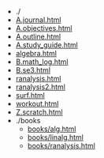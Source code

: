 * ./
* [A.journal.html](https://hychn.github.io/html/A.journal.html)
* [A.objectives.html](https://hychn.github.io/html/A.objectives.html)
* [A.outline.html](https://hychn.github.io/html/A.outline.html)
* [A.study_guide.html](https://hychn.github.io/html/A.study_guide.html)
* [algebra.html](https://hychn.github.io/html/algebra.html)
* [B.math_log.html](https://hychn.github.io/html/B.math_log.html)
* [B.se3.html](https://hychn.github.io/html/B.se3.html)
* [ranalysis.html](https://hychn.github.io/html/ranalysis.html)
* [ranalysis2.html](https://hychn.github.io/html/ranalysis2.html)
* [surf.html](https://hychn.github.io/html/surf.html)
* [workout.html](https://hychn.github.io/html/workout.html)
* [Z.scratch.html](https://hychn.github.io/html/Z.scratch.html)
* ./books
  * [books/alg.html](https://hychn.github.io/html/books/alg.html)
  * [books/linalg.html](https://hychn.github.io/html/books/linalg.html)
  * [books/ranalysis.html](https://hychn.github.io/html/books/ranalysis.html)

